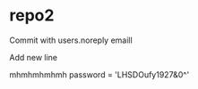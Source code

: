 # repo2

Commit with users.noreply emaill

Add new line


mhmhmhmhmh
password = 'LHSDOufy1927&0^'



